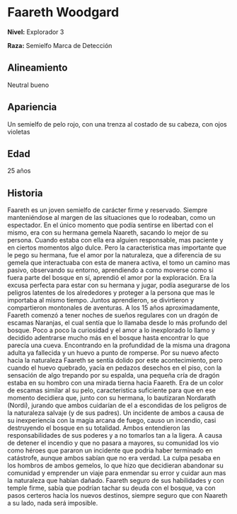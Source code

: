 # Faareth Woodgard

**Nivel:** Explorador 3

**Raza:** Semielfo Marca de Detección

## Alineamiento
Neutral bueno

## Apariencia
Un semielfo de pelo rojo, con una trenza al costado de su cabeza, con ojos violetas 

## Edad
25 años

## Historia
Faareth es un joven semielfo de carácter firme y reservado. Siempre manteniéndose al margen de las situaciones que lo rodeaban, como un espectador. En el único momento que podía sentirse en libertad con el mismo, era con su hermana gemela Naareth, sacando lo mejor de su persona. Cuando estaba con ella era alguien responsable, mas paciente y en ciertos momentos algo dulce. Pero la caracteristica mas importante que le pego su hermana, fue el amor por la naturaleza, que a diferencia de su gemela que interactuaba con esta de manera activa, el tomo un camino mas pasivo, observando su entorno, aprendiendo a como moverse como si fuera parte del bosque en sí, aprendió el amor por la exploración. Era la excusa perfecta para estar con su hermana y jugar, podía asegurarse de los peligros latentes de los alrededores y proteger a la persona que mas le importaba al mismo tiempo. Juntos aprendieron, se divirtieron y compartieron montonales de aventuras.
A los 15 años aproximadamente, Faareth comenzó a tener noches de sueños regulares con un dragón de escamas Naranjas, el cual sentía que lo llamaba desde lo más profundo del bosque. Poco a poco la curiosidad y el amor a lo inexplorado lo llamo y decidido adentrarse mucho más en el bosque hasta encontrar lo que parecía una cueva. Encontrando en la profundidad de la misma una dragona adulta ya fallecida y un huevo a punto de romperse. Por su nuevo afecto hacia la naturaleza Faareth se sentía dolido por este acontecimiento, pero cuando el huevo quebrado, yacía en pedazos desechos en el piso, con la sensación de algo trepando por su espalda, una pequeña cría de dragón estaba en su hombro con una mirada tierna hacia Faareth. Era de un color de escamas similar al su pelo, caracteristica suficiente para que en ese momento decidiera que, junto con su hermana, lo bautizaran Nordarath (Nordi), jurando que ambos cuidarían de el a escondidas de los peligros de la naturaleza salvaje (y de sus padres).
Un incidente de ambos a causa de su inexperiencia con la magia arcana de fuego, causo un incendio, casi destruyendo el bosque en su totalidad. Ambos entendieron las responsabilidades de sus poderes y a no tomarlos tan a la ligera. A causa de detener el incendio y que no pasara a mayores, su comunidad los vio como héroes que pararon un incidente que podria haber terminado en catástrofe, aunque ambos sabían que no era verdad. La culpa pesaba en los hombros de ambos gemelos, lo que hizo que decidieran abandonar su comunidad y emprender un viaje para enmendar su error y cuidar aun mas la naturaleza que habían dañado. Faareth seguro de sus habilidades y con temple firme, sabía que podrían tachar su deuda con el bosque, va con pasos certeros hacia los nuevos destinos, siempre seguro que con Naareth a su lado, nada será imposible.

